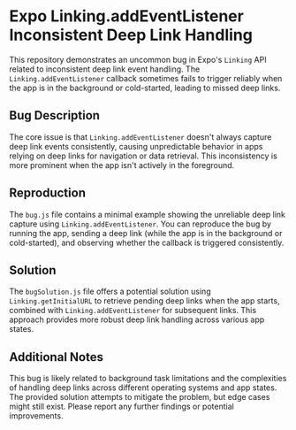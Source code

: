 # Expo Linking.addEventListener Inconsistent Deep Link Handling

This repository demonstrates an uncommon bug in Expo's `Linking` API related to inconsistent deep link event handling. The `Linking.addEventListener` callback sometimes fails to trigger reliably when the app is in the background or cold-started, leading to missed deep links.

## Bug Description
The core issue is that `Linking.addEventListener` doesn't always capture deep link events consistently, causing unpredictable behavior in apps relying on deep links for navigation or data retrieval. This inconsistency is more prominent when the app isn't actively in the foreground.

## Reproduction
The `bug.js` file contains a minimal example showing the unreliable deep link capture using `Linking.addEventListener`. You can reproduce the bug by running the app, sending a deep link (while the app is in the background or cold-started), and observing whether the callback is triggered consistently.

## Solution
The `bugSolution.js` file offers a potential solution using `Linking.getInitialURL` to retrieve pending deep links when the app starts, combined with `Linking.addEventListener` for subsequent links. This approach provides more robust deep link handling across various app states.

## Additional Notes
This bug is likely related to background task limitations and the complexities of handling deep links across different operating systems and app states. The provided solution attempts to mitigate the problem, but edge cases might still exist. Please report any further findings or potential improvements.